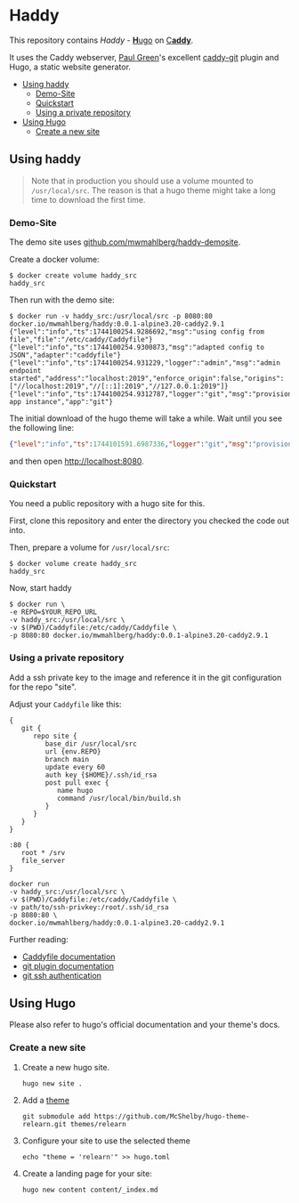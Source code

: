 Haddy
=====

This repository contains *Haddy* - [**H**ugo][hugo] on [C**addy**][caddy].

It uses the Caddy webserver, [Paul Green][gh:greenpau]'s excellent
[caddy-git][caddy:git] plugin and Hugo, a static website generator.

- [Using haddy](#using-haddy)
  - [Demo-Site](#demo-site)
  - [Quickstart](#quickstart)
  - [Using a private repository](#using-a-private-repository)
- [Using Hugo](#using-hugo)
  - [Create a new site](#create-a-new-site)

Using haddy
-----------

> Note that in production you should use a volume mounted to `/usr/local/src`.
> The reason is that a hugo theme might take a long time to download
> the first time.

### Demo-Site

The demo site uses [github.com/mwmahlberg/haddy-demosite][gh:haddy-demo].

Create a docker volume:

```shell
$ docker create volume haddy_src
haddy_src
```

Then run with the demo site:

```shell
$ docker run -v haddy_src:/usr/local/src -p 8080:80 docker.io/mwmahlberg/haddy:0.0.1-alpine3.20-caddy2.9.1
{"level":"info","ts":1744100254.9286692,"msg":"using config from file","file":"/etc/caddy/Caddyfile"}
{"level":"info","ts":1744100254.9300873,"msg":"adapted config to JSON","adapter":"caddyfile"}
{"level":"info","ts":1744100254.931229,"logger":"admin","msg":"admin endpoint started","address":"localhost:2019","enforce_origin":false,"origins":["//localhost:2019","//[::1]:2019","//127.0.0.1:2019"]}
{"level":"info","ts":1744100254.9312787,"logger":"git","msg":"provisioning app instance","app":"git"}
```

The initial download of the hugo theme will take a while.
Wait until you see the following line:

```json
{"level":"info","ts":1744101591.6987336,"logger":"git","msg":"provisioned app instance","app":"git"}
```

and then open [http://localhost:8080](http://localhost:8080).

### Quickstart

You need a public repository with a hugo site for this.

First, clone this repository and enter the directory you checked the code out into.

Then, prepare a volume for `/usr/local/src`:

```none
$ docker volume create haddy_src
haddy_src
```

Now, start haddy

```shell
$ docker run \
-e REPO=$YOUR_REPO_URL
-v haddy_src:/usr/local/src \
-v $(PWD)/Caddyfile:/etc/caddy/Caddyfile \
-p 8080:80 docker.io/mwmahlberg/haddy:0.0.1-alpine3.20-caddy2.9.1
```

### Using a private repository

Add a ssh private key to the image and reference it in the git configuration for
the repo "site".

Adjust your `Caddyfile` like this:

```none
{
   git {
      repo site {
         base_dir /usr/local/src
         url {env.REPO}
         branch main
         update every 60
         auth key {$HOME}/.ssh/id_rsa
         post pull exec {
            name hugo
            command /usr/local/bin/build.sh
         }
      }
   }
}

:80 {
   root * /srv
   file_server
}
```

```none
docker run
-v haddy_src:/usr/local/src \
-v $(PWD)/Caddyfile:/etc/caddy/Caddyfile \
-v path/to/ssh-privkey:/root/.ssh/id_rsa
-p 8080:80 \
docker.io/mwmahlberg/haddy:0.0.1-alpine3.20-caddy2.9.1
```

Further reading:

- [Caddyfile documentation][caddy:caddyfile]
- [git plugin documentation][caddy:git]
- [git ssh authentication][git:ssh]



Using Hugo
----------

Please also refer to hugo's official documentation and your theme's docs.

### Create a new site

1. Create a new hugo site.

   ```none
   hugo new site .
   ```

2. Add a [theme][hugo:themes]

   ```none
   git submodule add https://github.com/McShelby/hugo-theme-relearn.git themes/relearn
   ```

3. Configure your site to use the selected theme

   ```none
   echo "theme = 'relearn'" >> hugo.toml
   ```

4. Create a landing page for your site:

   ```none
   hugo new content content/_index.md
   ```

[hugo]: https://gohugo.io "Hugo project website"
[hugo:themes]: https://themes.gohugo.io "Hugo themes"
[caddy]: https://caddyserver.com "Caddy project website"
[gh:greenpau]: https://github.com/greenpau "GitGub profile of Paul Green"
[gh:haddy-demo]: https://github.com/mwmahlberg/haddy-demosite "Hugo demo site"
[caddy:caddyfile]: https://caddyserver.com/docs/caddyfile/concepts "Caddyfile concepts"
[caddy:git]: https://github.com/greenpau/caddy-git "caddy-git documentation"
[git:ssh]: https://git-scm.com/book/en/v2/Git-on-the-Server-Generating-Your-SSH-Public-Key "4.3 Git on the Server - Generating Your SSH Public Key"
